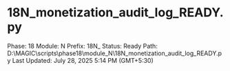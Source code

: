# 18N_monetization_audit_log_READY.py

Phase: 18
Module: N
Prefix: 18N_
Status: Ready
Path: D:\MAGIC\scripts\phase18\module_N\18N_monetization_audit_log_READY.py
Last Updated: July 28, 2025 5:14 PM (GMT+5:30)